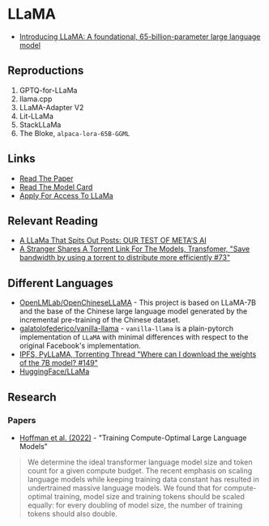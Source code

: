 # LLaMA

- [Introducing LLaMA: A foundational, 65-billion-parameter large language model](https://ai.facebook.com/blog/large-language-model-llama-meta-ai/)

## Reproductions

1. GPTQ-for-LLaMa
2. llama.cpp
3. LLaMA-Adapter V2
4. Lit-LLaMa
5. StackLLaMa
6. The Bloke, `alpaca-lora-65B-GGML`

## Links

- [Read The Paper](https://arxiv.org/abs/2302.13971)
- [Read The Model Card](https://github.com/facebookresearch/llama/blob/main/MODEL_CARD.md)
- [Apply For Access To LLaMa](https://docs.google.com/forms/d/e/1FAIpQLSfqNECQnMkycAp2jP4Z9TFX0cGR4uf7b_fBxjY_OjhJILlKGA/viewform)

## Relevant Reading

- [A LLaMa That Spits Out Posts: OUR TEST OF META'S AI](https://les-enovateurs.com/llama-meta-ai-test)
- [A Stranger Shares A Torrent Link For The Models, Transfomer, "Save bandwidth by using a torrent to distribute more efficiently #73"](https://github.com/facebookresearch/llama/pull/73/files)

## Different Languages

- [OpenLMLab/OpenChineseLLaMA](https://github.com/OpenLMLab/OpenChineseLLaMA) - This project is based on LLaMA-7B and the base of the Chinese large language model generated by the incremental pre-training of the Chinese dataset.
- [galatolofederico/vanilla-llama](https://github.com/galatolofederico/vanilla-llama) - `vanilla-llama` is a plain-pytorch implementation of `LLaMA` with minimal differences with respect to the original Facebook's implementation.
- [IPFS, PyLLaMA, Torrenting Thread "Where can I download the weights of the 7B model? #149"](https://github.com/facebookresearch/llama/issues/149)
- [HuggingFace/LLaMa](https://huggingface.co/docs/transformers/main/en/model_doc/llama)

## Research

### Papers

- [Hoffman et al. (2022)](https://arxiv.org/abs/2203.15556) - "Training Compute-Optimal Large Language Models"
> We determine the ideal transformer language model size and token count for a given compute budget. The recent emphasis on scaling language models while keeping training data constant has resulted in undertrained massive language models. We found that for compute-optimal training, model size and training tokens should be scaled equally: for every doubling of model size, the number of training tokens should also double.
